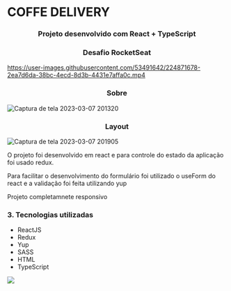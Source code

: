 # COFFE DELIVERY
<h3 align="center">Projeto desenvolvido com React + TypeScript</h3>

<h3 align="center">Desafio RocketSeat</h3>


https://user-images.githubusercontent.com/53491642/224871678-2ea7d6da-38bc-4ecd-8d3b-4431e7affa0c.mp4

<h3 align="center">Sobre</h3>

![Captura de tela 2023-03-07 201320](https://user-images.githubusercontent.com/53491642/223575433-771db5c4-7c38-4a44-8db2-1e2beb0ddbc4.png)

<h3 align="center">Layout</h3>


![Captura de tela 2023-03-07 201905](https://user-images.githubusercontent.com/53491642/223577115-e02bf216-1d05-4c5a-bad7-1145cf5a384f.png)


<p>O projeto foi desenvolvido em react e para controle do estado da aplicação foi usado redux.</p>
<p>Para facilitar o desenvolvimento do formulário foi utilizado o useForm do react e a validação foi feita utilizando yup</p>
<p>Projeto completamnete responsivo</p>


<h3>3. Tecnologias utilizadas</h3>
<ul>
<li>ReactJS</li>
<li>Redux</li>
<li>Yup</li>
<li>SASS</li>
<li>HTML</li>
<li>TypeScript</li>
</ul>

[<img src="https://img.shields.io/badge/linkedin-%230077B5.svg?&style=for-the-badge&logo=linkedin&logoColor=white" />](https://www.linkedin.com/in/nayane-menezes-dev-eng/)
